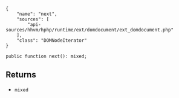 ``` yamlmeta
{
    "name": "next",
    "sources": [
        "api-sources/hhvm/hphp/runtime/ext/domdocument/ext_domdocument.php"
    ],
    "class": "DOMNodeIterator"
}
```




``` Hack
public function next(): mixed;
```




## Returns




+ ` mixed `
<!-- HHAPIDOC -->

